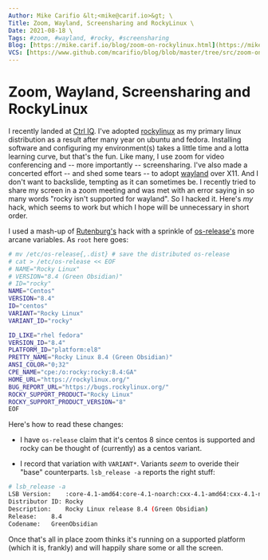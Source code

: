 ```yaml
---
Author: Mike Carifio &lt;<mike@carif.io>&gt; \
Title: Zoom, Wayland, Screensharing and RockyLinux \
Date: 2021-08-18 \
Tags: #zoom, #wayland, #rocky, #screensharing
Blog: [https://mike.carif.io/blog/zoom-on-rockylinux.html](https://mike.carif.io/blog/zoom-on-rockylinux.html) \
VCS: [https://www.github.com/mcarifio/blog/blob/master/tree/src/zoom-on-rockylinux.md](https://www.github.com/mcarifio/blog/blob/master/src/zoom-on-rockylinux.md)
---
```


# Zoom, Wayland, Screensharing and RockyLinux

I recently landed at [Ctrl IQ](https://www.ctrliq.com/). I've adopted [rockylinux](https://www.rockylinux.org/) as my primary linux distribution as a result after many year on ubuntu and fedora. Installing software and configuring my environment(s) takes a little time and a lotta learning curve, but that's the fun. Like many, I use zoom for video conferencing and -- more importantly -- screensharing. I've also made a concerted effort -- and shed some tears -- to adopt [wayland]() over X11. And I don't want to backslide, tempting as it can sometimes be. I recently tried to share my screen in a zoom meeting and was met with an error saying in so many words "rocky isn't supported for wayland". So I hacked it. Here's _my_ hack, which seems to work but which I hope will be unnecessary in short order.

I used a mash-up of [Rutenburg's](https://www.guyrutenberg.com/2020/06/22/fixing-zoom-screen-sharing-on-debian-unstable/) hack with a sprinkle of [os-release's](https://www.freedesktop.org/software/systemd/man/os-release.html) more arcane variables. As `root` here goes:

```bash
# mv /etc/os-release{,.dist} # save the distributed os-release
# cat > /etc/os-release << EOF
# NAME="Rocky Linux"
# VERSION="8.4 (Green Obsidian)"
# ID="rocky"
NAME="Centos"
VERSION="8.4"
ID="centos"
VARIANT="Rocky Linux"
VARIANT_ID="rocky"

ID_LIKE="rhel fedora"
VERSION_ID="8.4"
PLATFORM_ID="platform:el8"
PRETTY_NAME="Rocky Linux 8.4 (Green Obsidian)"
ANSI_COLOR="0;32"
CPE_NAME="cpe:/o:rocky:rocky:8.4:GA"
HOME_URL="https://rockylinux.org/"
BUG_REPORT_URL="https://bugs.rockylinux.org/"
ROCKY_SUPPORT_PRODUCT="Rocky Linux"
ROCKY_SUPPORT_PRODUCT_VERSION="8"
EOF
```

Here's how to read these changes:

* I have `os-release` claim that it's centos 8 since centos is supported and rocky can be thought of (currently) as a centos variant.

* I record that variation with `VARIANT*`. Variants _seem_ to overide their "base" counterparts. `lsb_release -a` reports the right stuff:

```bash
# lsb_release -a
LSB Version:	:core-4.1-amd64:core-4.1-noarch:cxx-4.1-amd64:cxx-4.1-noarch:desktop-4.1-amd64:desktop-4.1-noarch:languages-4.1-amd64:languages-4.1-noarch:printing-4.1-amd64:printing-4.1-noarch
Distributor ID:	Rocky
Description:	Rocky Linux release 8.4 (Green Obsidian)
Release:	8.4
Codename:	GreenObsidian
```

Once that's all in place zoom thinks it's running on a supported platform (which it is, frankly) and will happily share some or all the screen.


<!-- @publish: git commit -am "zoom-on-rockylinux" && git push -->
